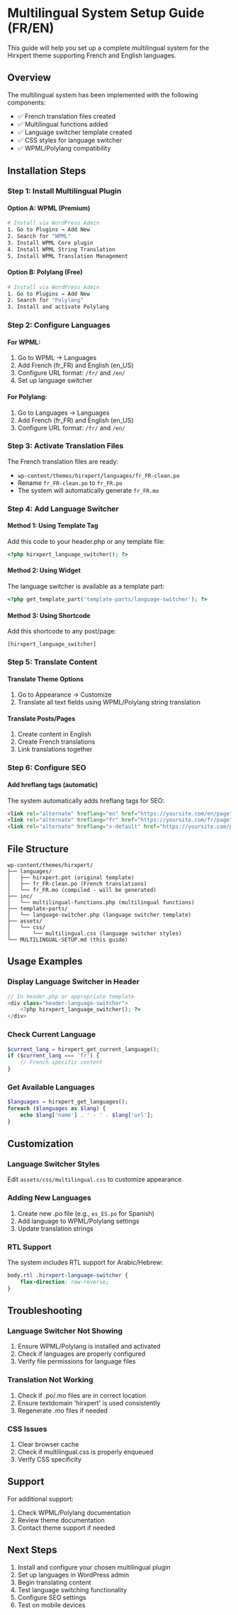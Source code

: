 # Multilingual System Setup Guide (FR/EN)

This guide will help you set up a complete multilingual system for the Hirxpert theme supporting French and English languages.

## Overview
The multilingual system has been implemented with the following components:
- ✅ French translation files created
- ✅ Multilingual functions added
- ✅ Language switcher template created
- ✅ CSS styles for language switcher
- ✅ WPML/Polylang compatibility

## Installation Steps

### Step 1: Install Multilingual Plugin

#### Option A: WPML (Premium)
```bash
# Install via WordPress Admin
1. Go to Plugins → Add New
2. Search for "WPML"
3. Install WPML Core plugin
4. Install WPML String Translation
5. Install WPML Translation Management
```

#### Option B: Polylang (Free)
```bash
# Install via WordPress Admin
1. Go to Plugins → Add New
2. Search for "Polylang"
3. Install and activate Polylang
```

### Step 2: Configure Languages

#### For WPML:
1. Go to WPML → Languages
2. Add French (fr_FR) and English (en_US)
3. Configure URL format: `/fr/` and `/en/`
4. Set up language switcher

#### For Polylang:
1. Go to Languages → Languages
2. Add French (fr_FR) and English (en_US)
3. Configure URL format: `/fr/` and `/en/`

### Step 3: Activate Translation Files

The French translation files are ready:
- `wp-content/themes/hirxpert/languages/fr_FR-clean.po`
- Rename `fr_FR-clean.po` to `fr_FR.po`
- The system will automatically generate `fr_FR.mo`

### Step 4: Add Language Switcher

#### Method 1: Using Template Tag
Add this code to your header.php or any template file:
```php
<?php hirxpert_language_switcher(); ?>
```

#### Method 2: Using Widget
The language switcher is available as a template part:
```php
<?php get_template_part('template-parts/language-switcher'); ?>
```

#### Method 3: Using Shortcode
Add this shortcode to any post/page:
```
[hirxpert_language_switcher]
```

### Step 5: Translate Content

#### Translate Theme Options
1. Go to Appearance → Customize
2. Translate all text fields using WPML/Polylang string translation

#### Translate Posts/Pages
1. Create content in English
2. Create French translations
3. Link translations together

### Step 6: Configure SEO

#### Add hreflang tags (automatic)
The system automatically adds hreflang tags for SEO:
```html
<link rel="alternate" hreflang="en" href="https://yoursite.com/en/page">
<link rel="alternate" hreflang="fr" href="https://yoursite.com/fr/page">
<link rel="alternate" hreflang="x-default" href="https://yoursite.com/page">
```

## File Structure

```
wp-content/themes/hirxpert/
├── languages/
│   ├── hirxpert.pot (original template)
│   ├── fr_FR-clean.po (French translations)
│   └── fr_FR.mo (compiled - will be generated)
├── inc/
│   └── multilingual-functions.php (multilingual functions)
├── template-parts/
│   └── language-switcher.php (language switcher template)
├── assets/
│   └── css/
│       └── multilingual.css (language switcher styles)
└── MULTILINGUAL-SETUP.md (this guide)
```

## Usage Examples

### Display Language Switcher in Header
```php
// In header.php or appropriate template
<div class="header-language-switcher">
    <?php hirxpert_language_switcher(); ?>
</div>
```

### Check Current Language
```php
$current_lang = hirxpert_get_current_language();
if ($current_lang === 'fr') {
    // French specific content
}
```

### Get Available Languages
```php
$languages = hirxpert_get_languages();
foreach ($languages as $lang) {
    echo $lang['name'] . ' - ' . $lang['url'];
}
```

## Customization

### Language Switcher Styles
Edit `assets/css/multilingual.css` to customize appearance.

### Adding New Languages
1. Create new .po file (e.g., `es_ES.po` for Spanish)
2. Add language to WPML/Polylang settings
3. Update translation strings

### RTL Support
The system includes RTL support for Arabic/Hebrew:
```css
body.rtl .hirxpert-language-switcher {
    flex-direction: row-reverse;
}
```

## Troubleshooting

### Language Switcher Not Showing
1. Ensure WPML/Polylang is installed and activated
2. Check if languages are properly configured
3. Verify file permissions for language files

### Translation Not Working
1. Check if .po/.mo files are in correct location
2. Ensure textdomain 'hirxpert' is used consistently
3. Regenerate .mo files if needed

### CSS Issues
1. Clear browser cache
2. Check if multilingual.css is properly enqueued
3. Verify CSS specificity

## Support

For additional support:
1. Check WPML/Polylang documentation
2. Review theme documentation
3. Contact theme support if needed

## Next Steps

1. Install and configure your chosen multilingual plugin
2. Set up languages in WordPress admin
3. Begin translating content
4. Test language switching functionality
5. Configure SEO settings
6. Test on mobile devices
